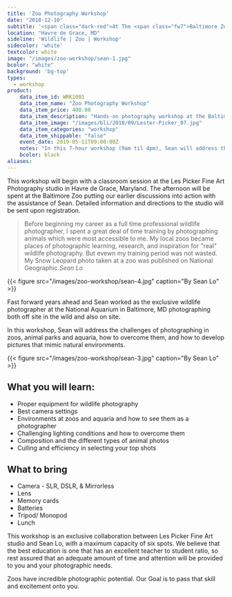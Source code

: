 ```yaml
---
title: 'Zoo Photography Workshop'
date: "2018-12-10"
subtitle: '<span class="dark-red">At The <span class="fw7">Baltimore Zoo</span></span>'
location: "Havre de Grace, MD"
sideline: 'Wildlife | Zoo | Workshop'
sidecolor: 'white'
textcolor: white
image: "/images/zoo-workshop/sean-1.jpg"
bcolor: "white"
background: 'bg-top'
types:
  - workshop
product:
    data_item_id: WRK1001
    data_item_name: "Zoo Photography Workshop"
    data_item_price: 400.00
    data_item_description: "Hands-on photography workshop at the Baltimore Zoo"
    data_item_image: "/images/bli/2018/09/Lester-Picker_07.jpg"
    data_item_categories: "workshop"
    data_item_shippable: "false"
    event_date: 2019-05-11T09:00:00Z
    notes: "In this 7-hour workshop (9am til 4pm), Sean will address the challenges of photographing in zoos, animal parks and aquaria, how to overcome them, and how to develop pictures that mimic natural environments."
    bcolor: black
aliases:
---
```


This workshop will begin with a classroom session at the Les Picker Fine Art Photography studio in Havre de Grace, Maryland. The afternoon will be spent at the Baltimore Zoo putting our earlier discussions into action with the assistance of Sean. Detailed information and directions to the studio will be sent upon registration.

> Before beginning my  career as a full time professional wildlife photographer, I spent a great deal of time training by photographing animals which were most accessible to me. My local zoos became places of photographic learning, research, and inspiration for "real" wildlife photography. But evewn my training period was not wasted. My Snow Leopard photo taken at a zoo was published on National Geographic.<cite>Sean Lo</cite>

{{< figure src="/images/zoo-workshop/sean-4.jpg" caption="By Sean Lo" >}}

Fast forward years ahead and Sean worked as the exclusive wildlife photographer at the National Aquarium in Baltimore, MD photographing both off site in the wild and also on site. 

In this workshop, Sean will address the challenges of photographing in zoos, animal parks and aquaria, how to overcome them, and how to develop pictures that mimic natural environments.   

{{< figure src="/images/zoo-workshop/sean-3.jpg" caption="By Sean Lo" >}}

## What you will learn:

- Proper equipment for wildlife photography
- Best camera settings
- Environments at zoos and aquaria and how to see them as a photographer
- Challenging lighting conditions and how to overcome them
- Composition and the different types of animal photos
- Culling and efficiency in selecting your top shots  

## What to bring

- Camera - SLR, DSLR, & Mirrorless
- Lens
- Memory cards
- Batteries
- Tripod/ Monopod
- Lunch

This workshop is an exclusive collaboration between Les Picker Fine Art studio and Sean Lo, with a maximum capacity of six spots. We believe that the best education is one that has an excellent teacher to student ratio, so rest assured that an adequate amount of time and attention will be provided to you and your photographic needs. 

Zoos have incredible photographic potential. Our Goal is to pass that skill and excitement onto you.  
